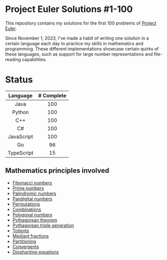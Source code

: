 # Project Euler Solutions #1-100

This repository contains my solutions for the first 100 problems of [Project Euler](https://projecteuler.net).

Since November 1, 2023, I've made a habit of writing one solution in a certain language each day to practice my skills in mathematics and programming.
These different implementations showcase certain quirks of these languages, such as support for large number representations and file-reading capabilities.

# Status

| Language   | # Complete |  
| :--------: | :-: |
| Java       | 100 |
| Python     | 100 |
| C++        | 100 |
| C#         | 100 |
| JavaScript | 100 |
| Go         |  96 |
| TypeScript |  15 |

## Mathematics principles involved

- [Fibonacci numbers](https://en.wikipedia.org/wiki/Fibonacci_sequence)
- [Prime numbers](https://en.wikipedia.org/wiki/Prime_number)
- [Palindromic numbers](https://en.wikipedia.org/wiki/Palindromic_number)
- [Pandigital numbers](https://en.wikipedia.org/wiki/Pandigital_number)
- [Permutations](https://en.wikipedia.org/wiki/Permutation)
- [Combinations](https://en.wikipedia.org/wiki/Combination)
- [Polygonal numbers](https://en.wikipedia.org/wiki/Polygonal_number)
- [Pythagorean theorem](https://en.wikipedia.org/wiki/Pythagorean_theorem)
- [Pythagorean triple generation](https://en.wikipedia.org/wiki/Pythagorean_triple)
- [Totients](https://en.wikipedia.org/wiki/Euler%27s_totient_function)
- [Mediant fractions](https://en.wikipedia.org/wiki/Mediant_(mathematics))
- [Partitioning](https://en.wikipedia.org/wiki/Integer_partition)
- [Convergents](https://en.wikipedia.org/wiki/Simple_continued_fraction#Infinite_continued_fractions_and_convergents)
- [Diophantine equations](https://en.wikipedia.org/wiki/Diophantine_equation)
